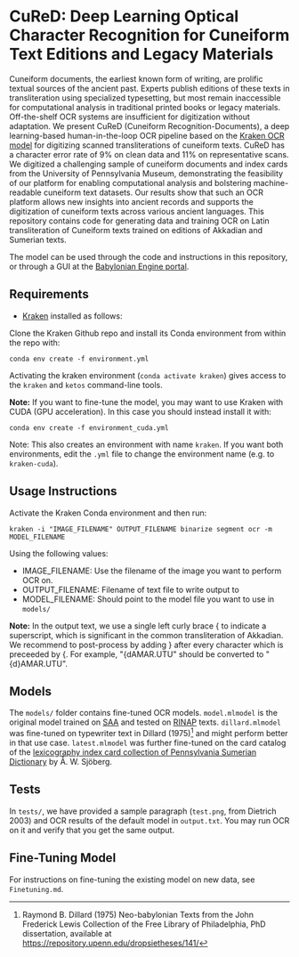 # CuReD: Deep Learning Optical Character Recognition for Cuneiform Text Editions and Legacy Materials

Cuneiform documents, the earliest known form of writing, are prolific textual sources of the ancient past. Experts publish editions of these texts in transliteration using specialized typesetting, but most remain inaccessible for computational analysis in traditional printed books or legacy materials. Off-the-shelf OCR systems are insufficient for digitization without adaptation. We present CuReD (Cuneiform Recognition-Documents), a deep learning-based human-in-the-loop OCR pipeline based on the [Kraken OCR model](https://github.com/mittagessen/kraken) for digitizing scanned transliterations of cuneiform texts. CuReD has a character error rate of 9\% on clean data and 11\% on representative scans. We digitized a challenging sample of cuneiform documents and index cards from the University of Pennsylvania Museum, demonstrating the feasibility of our platform for enabling computational analysis and bolstering machine-readable cuneiform text datasets. Our results show that such an OCR platform allows new insights into ancient records and supports the digitization of cuneiform texts across various ancient languages. This repository contains code for generating data and training OCR on Latin transliteration of Cuneiform texts trained on editions of Akkadian and Sumerian texts.

The model can be used through the code and instructions in this repository, or through a GUI at the [Babylonian Engine portal](https://ben-digpasts.com/cured).

## Requirements

* [Kraken](https://github.com/mittagessen/kraken) installed as follows:

Clone the Kraken Github repo and install its Conda environment from within the repo with:

`conda env create -f environment.yml`

Activating the kraken environment (`conda activate kraken`) gives access to the `kraken` and `ketos` command-line tools.

**Note:** If you want to fine-tune the model, you may want to use Kraken with CUDA (GPU acceleration). In this case you should instead install it with:

`conda env create -f environment_cuda.yml`

Note: This also creates an environment with name `kraken`. If you want both environments, edit the `.yml` file to change the environment name (e.g. to `kraken-cuda`).

## Usage Instructions

Activate the Kraken Conda environment and then run:

`kraken -i "IMAGE_FILENAME" OUTPUT_FILENAME binarize segment ocr -m MODEL_FILENAME`

Using the following values:
* IMAGE_FILENAME: Use the filename of the image you want to perform OCR on.
* OUTPUT_FILENAME: Filename of text file to write output to
* MODEL_FILENAME: Should point to the model file you want to use in `models/`

**Note:** In the output text, we use a single left curly brace { to indicate a superscript, which is significant in the common transliteration of Akkadian. We recommend to post-process by adding } after every character which is preceeded by {. For example, "{dAMAR.UTU" should be converted to "{d}AMAR.UTU".

## Models

The `models/` folder contains fine-tuned OCR models. `model.mlmodel` is the original model trained on [SAA](https://oracc.museum.upenn.edu/saao/) and tested on [RINAP](https://oracc.museum.upenn.edu/rinap/) texts. `dillard.mlmodel` was fine-tuned on typewriter text in Dillard (1975)[^1] and might perform better in that use case. `latest.mlmodel` was further fine-tuned on the card catalog of the [lexicography index card collection of Pennsylvania Sumerian Dictionary](https://doi.org/10.5282/ubm/data.417) by Å. W. Sjöberg.

## Tests

In `tests/`, we have provided a sample paragraph (`test.png`, from Dietrich 2003) and OCR results of the default model in `output.txt`. You may run OCR on it and verify that you get the same output.

## Fine-Tuning Model

For instructions on fine-tuning the existing model on new data, see `Finetuning.md`.

[^1]: Raymond B. Dillard (1975) Neo-babylonian Texts from the John Frederick Lewis Collection of the Free Library of Philadelphia, PhD dissertation, available at <https://repository.upenn.edu/dropsietheses/141/>
